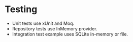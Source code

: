 # Testing

- Unit tests use xUnit and Moq.
- Repository tests use InMemory provider.
- Integration test example uses SQLite in-memory or file.
